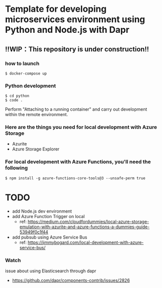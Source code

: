 # Template for developing microservices environment using Python and Node.js with Dapr

## !!WIP：This repository is under construction!!

### how to launch

```
$ docker-compose up
```

### Python development

```
$ cd python
$ code .
```

Perform "Attaching to a running container" and carry out development within the remote environment.

### Here are the things you need for local development with Azure Storage

- Azurite
- Azure Storage Explorer

### For local development with Azure Functions, you'll need the following

```
$ npm install -g azure-functions-core-tools@3 --unsafe-perm true
```

# TODO

- add Node.js dev environment
- add Azure Function Trigger on local
  - ref: https://medium.com/cloudfordummies/local-azure-storage-emulation-with-azurite-and-azure-functions-a-dummies-guide-53949f0c1f44
- add pubsub using Azure Service Bus
  - ref: https://jimmybogard.com/local-development-with-azure-service-bus/

### Watch

issue about using Elasticsearch through dapr

- https://github.com/dapr/components-contrib/issues/2826

